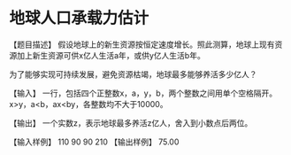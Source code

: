 # 地球人口承载力估计
【题目描述】
假设地球上的新生资源按恒定速度增长。照此测算，地球上现有资源加上新生资源可供x亿人生活a年，或供y亿人生活b年。

为了能够实现可持续发展，避免资源枯竭，地球最多能够养活多少亿人？

【输入】
一行，包括四个正整数x，a，y，b，两个整数之间用单个空格隔开。x>y，a<b，ax<by，各整数均不大于10000。

【输出】
一个实数z，表示地球最多养活z亿人，舍入到小数点后两位。

【输入样例】
110 90 90 210
【输出样例】
75.00
